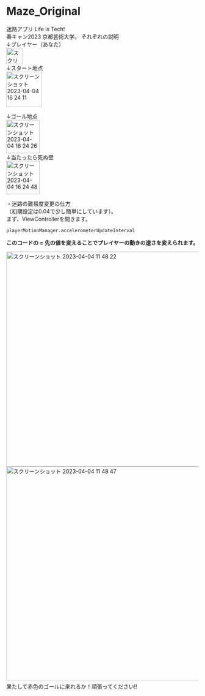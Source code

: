 # Maze_Original
迷路アプリ Life is Tech!   
春キャン2023 京都芸術大学。 
それぞれの説明  
↓プレイヤー（あなた）  
<img width="42" alt="スクリーンショット 2023-04-04 16 23 58" src="https://user-images.githubusercontent.com/96937993/229718431-bf163113-0a05-48b2-9ada-5dfd49591629.png">  
  ↓スタート地点  
  <img width="92" alt="スクリーンショット 2023-04-04 16 24 11" src="https://user-images.githubusercontent.com/96937993/229718475-88d99102-c4a2-4da7-b809-990c59f9263d.png">
  
  ↓ゴール地点  
  <img width="87" alt="スクリーンショット 2023-04-04 16 24 26" src="https://user-images.githubusercontent.com/96937993/229718521-718d902a-922d-403f-85a5-9003a9c5aa66.png">  
  ↓当たったら死ぬ壁  
<img width="87" alt="スクリーンショット 2023-04-04 16 24 48" src="https://user-images.githubusercontent.com/96937993/229718601-3e682bd8-2f00-4732-b8cd-1ee45790c275.png">


・迷路の難易度変更の仕方  
（初期設定は0.04で少し簡単にしています）。  
まず、ViewControllerを開きます。
```
playerMotionManager.accelerometerUpdateInterval
```
**このコードの = 先の値を変えることでプレイヤーの動きの速さを変えられます。**

<img width="561" alt="スクリーンショット 2023-04-04 11 48 22" src="https://user-images.githubusercontent.com/96937993/229673890-131a13af-7421-431e-9863-af855b80d420.png">  
<img width="560" alt="スクリーンショット 2023-04-04 11 48 47" src="https://user-images.githubusercontent.com/96937993/229673994-1903e314-66d6-4d9b-96c0-a8985f0e2f96.png">　　
果たして赤色のゴールに来れるか！頑張ってください!!

